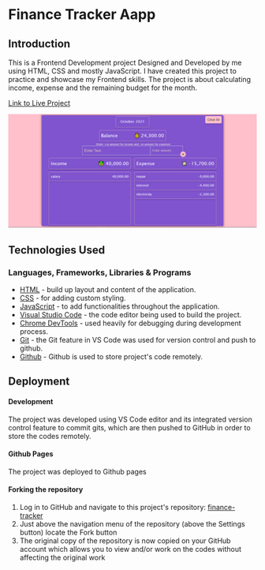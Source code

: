 # Finance Tracker Aapp

## Introduction

This is a Frontend Development project Designed and Developed by me using HTML, CSS and mostly JavaScript. I have created this project to practice and showcase my Frontend skills. The project is about calculating income, expense and the remaining budget for the month. 

[Link to Live Project](https://muneebali500.github.io/finance-tracker/)

![Budget Landing Page](/incomify.png)

## Technologies Used

### Languages, Frameworks, Libraries & Programs

- [HTML](https://developer.mozilla.org/en-US/docs/Web/HTML) - build up layout and content of the application.
- [CSS](https://developer.mozilla.org/en-US/docs/Web/CSS) - for adding custom styling.
- [JavaScript](https://developer.mozilla.org/en-US/docs/Web/JavaScript) - to add functionalities throughout the application.
- [Visual Studio Code](https://code.visualstudio.com/) - the code editor being used to build the project.
- [Chrome DevTools](https://developer.chrome.com/docs/devtools/) - used heavily for debugging during development process.
- [Git](https://git-scm.com/) - the Git feature in VS Code was used for version control and push to github.
- [Github](https://github.com/) - Github is used to store project's code remotely.

## Deployment

#### Development

The project was developed using VS Code editor and its integrated version control feature to commit gits, which are then pushed to GitHub in order to store the codes remotely.

#### Github Pages
The project was deployed to Github pages

#### Forking the repository

1. Log in to GitHub and navigate to this project's repository: [finance-tracker](https://github.com/muneebali500/finance-tracker)
2. Just above the navigation menu of the repository (above the Settings button) locate the Fork button
3. The original copy of the repository is now copied on your GitHub account which allows you to view and/or work on the codes without affecting the original work


